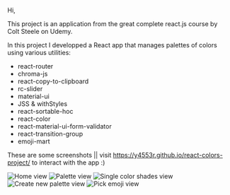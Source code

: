 Hi,

This project is an application from the great complete react.js course by Colt Steele on Udemy.

In this project I developped a React app that manages palettes of colors using various utilities:

- react-router
- chroma-js
- react-copy-to-clipboard
- rc-slider
- material-ui
- JSS & withStyles
- react-sortable-hoc
- react-color
- react-material-ui-form-validator
- react-transition-group
- emoji-mart

These are some screenshots || visit https://y4553r.github.io/react-colors-project/ to interact with the app :)

![Home view](https://i.ibb.co/LC3gcRW/home.png)
![Palette view](https://i.ibb.co/dGthJC9/palette.png)
![Single color shades view](https://i.ibb.co/b5qx347/single-Color-Shades.png)
![Create new palette view](https://i.ibb.co/9tCCzvW/create-New-Palette.png)
![Pick emoji view](https://i.ibb.co/93NNmmQ/choose-Emoji.png)
